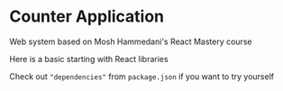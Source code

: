 # Counter Application

Web system based on Mosh Hammedani's React Mastery course

Here is a basic starting with React libraries

Check out `"dependencies"` from `package.json` if you want to try yourself
